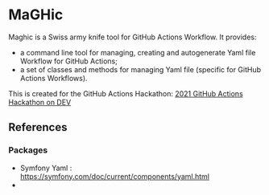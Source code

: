 # MaGHic
Maghic is a Swiss army knife tool for GitHub Actions Workflow.
It provides:
- a command line tool for managing, creating and autogenerate Yaml file Workflow for GitHub Actions;
- a set of classes and methods for managing Yaml file (specific for GitHub Actions Workflows).

This is created for the GitHub Actions Hackathon: [2021 GitHub Actions Hackathon on DEV](https://dev.to/devteam/join-us-for-the-2021-github-actions-hackathon-on-dev-4hn4)

## References

### Packages
- Symfony Yaml : https://symfony.com/doc/current/components/yaml.html
- 
